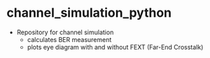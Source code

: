 # channel_simulation_python
* Repository for channel simulation
  * calculates BER measurement
  * plots eye diagram with and without FEXT (Far-End Crosstalk)
